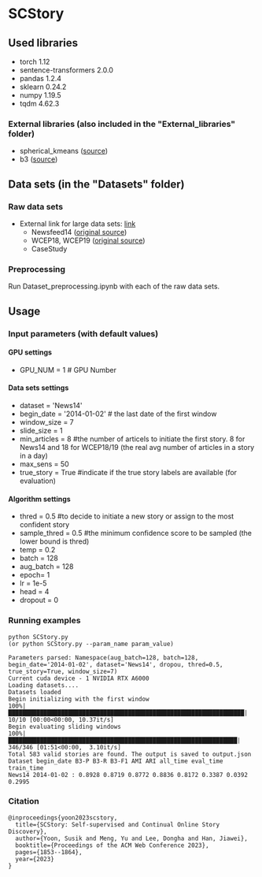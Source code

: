# SCStory

## Used libraries
- torch 1.12
- sentence-transformers 2.0.0
- pandas 1.2.4
- sklearn 0.24.2
- numpy 1.19.5
- tqdm 4.62.3
### External libraries (also included in the "External_libraries" folder)
- spherical_kmeans ([source](https://github.com/rfayat/spherecluster/blob/scikit_update/spherecluster/spherical_kmeans.py))
- b3 ([source](https://github.com/m-wiesner/BCUBED/blob/master/B3score/b3.py))

## Data sets (in the "Datasets" folder)
### Raw data sets
- External link for large data sets: [link](https://www.dropbox.com/sh/fu4i5lghdq18cfs/AABZvrPRXs2qal9rlpnFicBDa?dl=0)
  - Newsfeed14 ([original source](https://github.com/Priberam/news-clustering/blob/master/download_data.sh))
  - WCEP18, WCEP19 ([original source](https://github.com/complementizer/wcep-mds-dataset))
  - CaseStudy 

### Preprocessing
Run Dataset_preprocessing.ipynb with each of the raw data sets.

## Usage
### Input parameters (with default values)
#### GPU settings
- GPU_NUM = 1 # GPU Number
#### Data sets settings
- dataset = 'News14'
- begin_date = '2014-01-02' # the last date of the first window
- window_size = 7
- slide_size = 1
- min_articles = 8 #the number of articels to initiate the first story. 8 for News14 and 18 for WCEP18/19 (the real avg number of articles in a story in a day)
- max_sens = 50
- true_story = True #indicate if the true story labels are available (for evaluation)
#### Algorithm settings
- thred = 0.5 #to decide to initiate a new story or assign to the most confident story
- sample_thred = 0.5 #the minimum confidence score to be sampled (the lower bound is thred)
- temp = 0.2
- batch = 128
- aug_batch = 128
- epoch= 1
- lr = 1e-5
- head = 4
- dropout = 0

### Running examples
```
python SCStory.py
(or python SCStory.py --param_name param_value)

Parameters parsed: Namespace(aug_batch=128, batch=128, begin_date='2014-01-02', dataset='News14', dropou, thred=0.5, true_story=True, window_size=7)
Current cuda device - 1 NVIDIA RTX A6000
Loading datasets....
Datasets loaded
Begin initializing with the first window
100%|███████████████████████████████████████████████████████████████████| 10/10 [00:00<00:00, 10.37it/s]
Begin evaluating sliding windows
100%|█████████████████████████████████████████████████████████████████| 346/346 [01:51<00:00,  3.10it/s]
Total 583 valid stories are found. The output is saved to output.json
Dataset begin_date B3-P B3-R B3-F1 AMI ARI all_time eval_time train_time
News14 2014-01-02 : 0.8928 0.8719 0.8772 0.8836 0.8172 0.3387 0.0392 0.2995
```

### Citation
```
@inproceedings{yoon2023scstory,
  title={SCStory: Self-supervised and Continual Online Story Discovery},
  author={Yoon, Susik and Meng, Yu and Lee, Dongha and Han, Jiawei},
  booktitle={Proceedings of the ACM Web Conference 2023},
  pages={1853--1864},
  year={2023}
}
```


